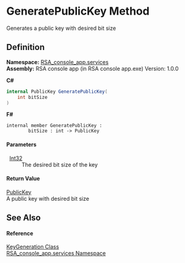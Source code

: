 # GeneratePublicKey Method


Generates a public key with desired bit size



## Definition
**Namespace:** <a href="e62a6912-ae2b-9956-1793-29f38c459ec4">RSA_console_app.services</a>  
**Assembly:** RSA console app (in RSA console app.exe) Version: 1.0.0

**C#**
``` C#
internal PublicKey GeneratePublicKey(
	int bitSize
)
```
**F#**
``` F#
internal member GeneratePublicKey : 
        bitSize : int -> PublicKey 
```



#### Parameters
<dl><dt>  <a href="https://learn.microsoft.com/dotnet/api/system.int32" target="_blank" rel="noopener noreferrer">Int32</a></dt><dd>The desired bit size of the key</dd></dl>

#### Return Value
<a href="486f64d8-6d6e-9ee5-25dd-a33284a2c55f">PublicKey</a>  
A public key with desired bit size

## See Also


#### Reference
<a href="1e6b2a4d-c9db-5db9-ee62-47b28a6b836f">KeyGeneration Class</a>  
<a href="e62a6912-ae2b-9956-1793-29f38c459ec4">RSA_console_app.services Namespace</a>  
